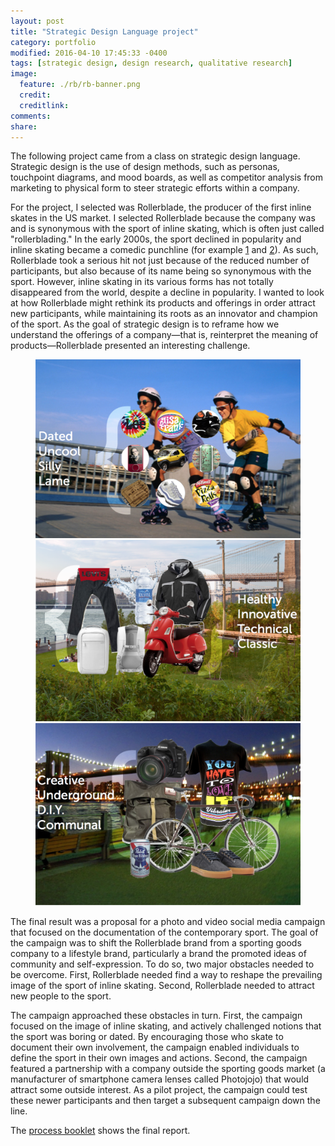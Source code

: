 ```yaml
---
layout: post
title: "Strategic Design Language project"
category: portfolio
modified: 2016-04-10 17:45:33 -0400
tags: [strategic design, design research, qualitative research]
image:
  feature: ./rb/rb-banner.png
  credit: 
  creditlink: 
comments: 
share: 
---
```

The following project came from a class on strategic design language. Strategic design is the use of design  methods, such as personas, touchpoint diagrams, and mood boards, as well as competitor analysis from marketing to physical form to steer strategic efforts within a company. 

For the project, I selected was Rollerblade, the producer of the first inline skates in the US market. I selected Rollerblade because the company was and is synonymous with the sport of inline skating, which is often just called "rollerblading." In the early 2000s, the sport declined in popularity and inline skating became a comedic punchline (for example [1](http://www.funnyordie.com/videos/f58e763460/human-giant-rollerblading-from-human-giant?_cc=__d___&_ccid=7055f9d1-fdff-42a3-8df6-075e0e57ebe6) and [2](https://youtu.be/_vJty38k7n4?t=8m24s)). As such, Rollerblade took a serious hit not just because of the reduced number of participants, but also because of its name being so synonymous with the sport. However, inline skating in its various forms has not totally disappeared from the world, despite a decline in popularity. I wanted to look at how Rollerblade might rethink its products and offerings in order attract new participants, while maintaining its roots as an innovator and champion of the sport. As the goal of strategic design is to reframe how we understand the offerings of a company&mdash;that is, reinterpret the meaning of products&mdash;Rollerblade presented an interesting challenge. 

<figure class="third">
    <img src="/images/rb/brand-1.png">
    <img src="/images/rb/brand-2.png">
    <img src="/images/rb/brand-3.png">
</figure>

The final result was a proposal for a photo and video social media campaign that focused on the documentation of the contemporary sport. The goal of the campaign was to shift the Rollerblade brand from a sporting goods company to a lifestyle brand, particularly a brand the promoted ideas of community and self-expression. To do so, two major obstacles needed to be overcome. First, Rollerblade needed find a way to reshape the prevailing image of the sport of inline skating. Second, Rollerblade needed to attract new people to the sport. 

The campaign approached these obstacles in turn. First, the campaign focused on the image of inline skating, and actively challenged notions that the sport was boring or dated. By encouraging those who skate to document their own involvement, the campaign enabled individuals to define the sport in their own images and actions. Second, the campaign featured a partnership with a company outside the sporting goods market (a manufacturer of smartphone camera lenses called Photojojo) that would attract some outside interest. As a pilot project, the campaign could test these newer participants and then target a subsequent campaign down the line.

The [process booklet](/images/rb/Lodato-RB-final.pdf) shows the final report.